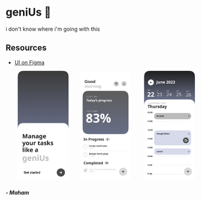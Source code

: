 # geniUs 🧠
i don't know where i'm going with this

## Resources
- [UI on Figma](https://www.figma.com/file/kTbYvrL4qlLG5yx1Z6vDTY/Project-geniUs?type=design&node-id=0%3A1&mode=design&t=9h1nCnQS5Ewy0jUc-1)


&nbsp;&nbsp;&nbsp;&nbsp;&nbsp;&nbsp;&nbsp;&nbsp;<img src="https://github.com/mahaamimran/geniUs/blob/main/UI/Welcome.png" alt="Welcome Page" width="135" height="292.5">&nbsp;&nbsp;&nbsp;&nbsp;&nbsp;&nbsp;&nbsp;&nbsp;<img src="https://github.com/mahaamimran/geniUs/blob/main/UI/Today.png" alt="Welcome Page" width="135" height="292.5">&nbsp;&nbsp;&nbsp;&nbsp;&nbsp;&nbsp;&nbsp;&nbsp;
<img src="https://github.com/mahaamimran/geniUs/blob/main/UI/Calendar.png" alt="Welcome Page" width="135" height="292.5">
##### - Maham
